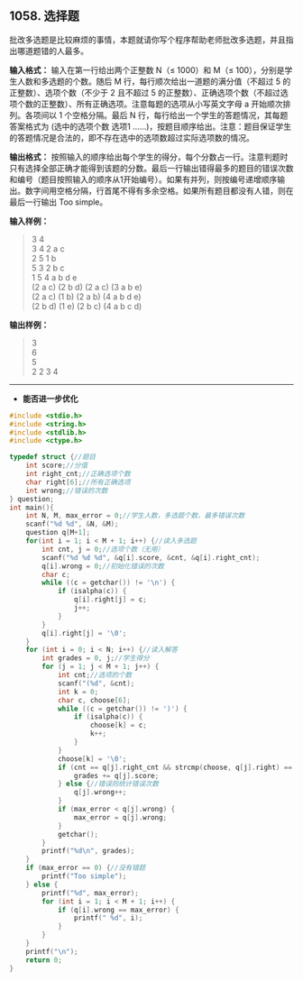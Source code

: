 ﻿## 1058. 选择题
批改多选题是比较麻烦的事情，本题就请你写个程序帮助老师批改多选题，并且指出哪道题错的人最多。

**输入格式：**
输入在第一行给出两个正整数 N（≤ 1000）和 M（≤ 100），分别是学生人数和多选题的个数。随后 M 行，每行顺次给出一道题的满分值（不超过 5 的正整数）、选项个数（不少于 2 且不超过 5 的正整数）、正确选项个数（不超过选项个数的正整数）、所有正确选项。注意每题的选项从小写英文字母 a 开始顺次排列。各项间以 1 个空格分隔。最后 N 行，每行给出一个学生的答题情况，其每题答案格式为 (选中的选项个数 选项1 ……)，按题目顺序给出。注意：题目保证学生的答题情况是合法的，即不存在选中的选项数超过实际选项数的情况。

**输出格式：**
按照输入的顺序给出每个学生的得分，每个分数占一行。注意判题时只有选择全部正确才能得到该题的分数。最后一行输出错得最多的题目的错误次数和编号（题目按照输入的顺序从1开始编号）。如果有并列，则按编号递增顺序输出。数字间用空格分隔，行首尾不得有多余空格。如果所有题目都没有人错，则在最后一行输出 Too simple。

**输入样例：**
>3 4  
3 4 2 a c  
2 5 1 b  
5 3 2 b c  
1 5 4 a b d e  
(2 a c) (2 b d) (2 a c) (3 a b e)  
(2 a c) (1 b) (2 a b) (4 a b d e)  
(2 b d) (1 e) (2 b c) (4 a b c d)  

**输出样例：**
>3  
6  
5  
2 2 3 4  

---
- **能否进一步优化**

```c
#include <stdio.h>
#include <string.h>
#include <stdlib.h>
#include <ctype.h>

typedef struct {//题目 
	int score;//分值  
	int right_cnt;//正确选项个数
	char right[6];//所有正确选项 
	int wrong;//错误的次数
} question; 
int main(){
	int N, M, max_error = 0;//学生人数，多选题个数，最多错误次数 
	scanf("%d %d", &N, &M);
	question q[M+1];
	for(int i = 1; i < M + 1; i++) {//读入多选题 
		int cnt, j = 0;//选项个数（无用） 
		scanf("%d %d %d", &q[i].score, &cnt, &q[i].right_cnt);
		q[i].wrong = 0;//初始化错误的次数
		char c;
		while ((c = getchar()) != '\n') {
			if (isalpha(c)) {
				q[i].right[j] = c;
				j++;
			}
		}
		q[i].right[j] = '\0';
	}
	for (int i = 0; i < N; i++) {//读入解答 
		int grades = 0, j;//学生得分
		for (j = 1; j < M + 1; j++) {
			int cnt;//选项的个数 
			scanf("(%d", &cnt);
			int k = 0;
			char c, choose[6];
			while ((c = getchar()) != ')') {
				if (isalpha(c)) {
					choose[k] = c;
					k++;
				}
			}
			choose[k] = '\0';
			if (cnt == q[j].right_cnt && strcmp(choose, q[j].right) == 0) {//如果正确，加上分数
				grades += q[j].score;
			} else {//错误则统计错误次数 
				q[j].wrong++;
			}
			if (max_error < q[j].wrong) {
				max_error = q[j].wrong;
			}
			getchar();
		}
		printf("%d\n", grades);
	}
	if (max_error == 0) {//没有错题 
		printf("Too simple");
	} else {
		printf("%d", max_error);
		for (int i = 1; i < M + 1; i++) {
			if (q[i].wrong == max_error) {
				printf(" %d", i);
			}
		}
	}
	printf("\n");
	return 0;
}
```